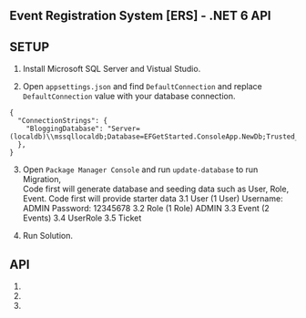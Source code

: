 ﻿## Event Registration System [ERS] - .NET 6 API

## SETUP

1. Install Microsoft SQL Server and Vistual Studio.

2. Open `appsettings.json` and find `DefaultConnection` and replace `DefaultConnection` value with your database connection.

```
{
  "ConnectionStrings": {
    "BloggingDatabase": "Server=(localdb)\\mssqllocaldb;Database=EFGetStarted.ConsoleApp.NewDb;Trusted_Connection=True;"
  },
}
```

3. Open `Package Manager Console` and run `update-database` to run Migration, <br>
Code first will generate database and seeding data such as User, Role, Event.
Code first will provide starter data
    3.1 User (1 User)
        Username: ADMIN
        Password: 12345678
    3.2 Role (1 Role)
        ADMIN 
    3.3 Event (2 Events)
    3.4 UserRole 
    3.5 Ticket


4. Run Solution.

## API

1.

2.

3.
